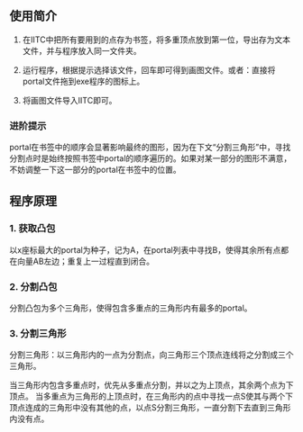 ## 使用简介

1. 在IITC中把所有要用到的点存为书签，将多重顶点放到第一位，导出存为文本文件，并与程序放入同一文件夹。

2. 运行程序，根据提示选择该文件，回车即可得到画图文件。或者：直接将portal文件拖到exe程序的图标上。

3. 将画图文件导入IITC即可。

### 进阶提示

portal在书签中的顺序会显著影响最终的图形，因为在下文“分割三角形”中，寻找分割点时是始终按照书签中portal的顺序遍历的。如果对某一部分的图形不满意，不妨调整一下这一部分的portal在书签中的位置。

## 程序原理

### 1. 获取凸包 

以x座标最大的portal为种子，记为A，在portal列表中寻找B，使得其余所有点都在向量AB左边；重复上一过程直到闭合。

### 2. 分割凸包

分割凸包为多个三角形，使得包含多重点的三角形内有最多的portal。

### 3. 分割三角形

分割三角形：以三角形内的一点为分割点，向三角形三个顶点连线将之分割成三个三角形。


当三角形内包含多重点时，优先从多重点分割，并以之为上顶点，其余两个点为下顶点。
当多重点为三角形的上顶点时，在三角形内的点中寻找一点S使其与两个下顶点连成的三角形中没有其他的点，以点S分割三角形，一直分割下去直到三角形内没有点。